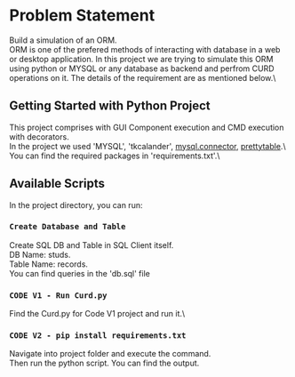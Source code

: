 # Problem Statement
Build a simulation of an ORM.\
ORM is one of the prefered methods of interacting with database in a web or desktop application. In this project we are trying to simulate this ORM using python or MYSQL or any database as backend and perfrom CURD operations on it. The details of the requirement are as mentioned below.\
## Getting Started with Python Project
This project comprises with GUI Component execution and CMD execution with decorators.\
In the project we used 'MYSQL', 'tkcalander', [mysql.connector](https://pypi.org/project/mysql-connector-python/), [prettytable](https://pypi.org/project/prettytable/).\ 
You can find the required packages in 'requirements.txt'.\
## Available Scripts

In the project directory, you can run:
### `Create Database and Table`

Create SQL DB and Table in SQL Client itself.\
DB Name: studs.\
Table Name: records.\
You can find queries in the 'db.sql' file

### `CODE V1 - Run Curd.py`

Find the Curd.py for Code V1 project and run it.\

### `CODE V2 - pip install requirements.txt`

Navigate into project folder and execute the command.\
Then run the python script. You can find the output.



